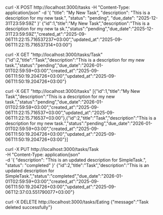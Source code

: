 curl -X POST http://localhost:3000/tasks  -H "Content-Type:
 application/json"     -d '{
        "title": "My New Task",
        "description": "This is a description for my new task.",
        "status": "pending",
        "due_date": "2025-12-31T23:59:59Z"
    }'
{"id":1,"title":"My New Task","description":"This is a description for my new ta                              sk.","status":"pending","due_date":"2025-12-31T23:59:59Z","created_at":"2025-09-                              06T11:22:15.716537237+03:00","updated_at":"2025-09-06T11:22:15.716537314+03:00"}


 curl -X GET "http://localhost:3000/tasks/Task"
{"id":2,"title":"Task","description":"This is a description for my new task.","status":"pending","due_date":"2026-01-01T02:59:59+03:00","created_at":"2025-09-06T11:50:19.204726+03:00","updated_at":"2025-09-06T11:50:19.204726+03:00"}

curl -X GET "http://localhost:3000/tasks"
[{"id":1,"title":"My New Task","description":"This is a description for my new task.","status":"pending","due_date":"2026-01-01T02:59:59+03:00","created_at":"2025-09-06T11:22:15.716537+03:00","updated_at":"2025-09-06T11:22:15.716537+03:00"},{"id":2,"title":"Task","description":"This is a description for my new task.","status":"pending","due_date":"2026-01-01T02:59:59+03:00","created_at":"2025-09-06T11:50:19.204726+03:00","updated_at":"2025-09-06T11:50:19.204726+03:00"}]

curl -X PUT http://localhost:3000/tasks/Task \
    -H "Content-Type: application/json" \
    -d '{
        "description": "This is an updated description for SimpleTask.",
        "status": "completed"
    }'
{"id":2,"title":"Task","description":"This is an updated description for SimpleTask.","status":"completed","due_date":"2026-01-01T02:59:59+03:00","created_at":"2025-09-06T11:50:19.204726+03:00","updated_at":"2025-09-06T12:37:03.551790077+03:00"}

curl -X DELETE http://localhost:3000/tasks/Eating
{"message":"Task deleted successfully"}